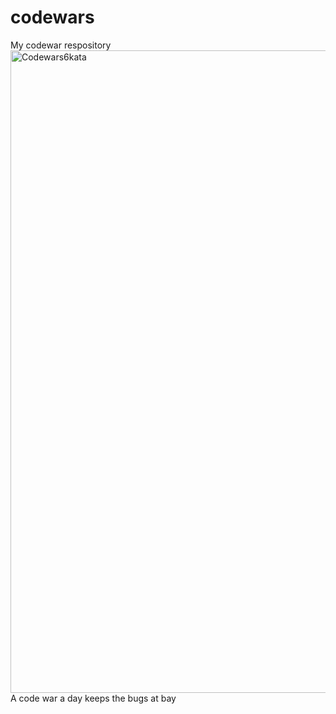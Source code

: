 # codewars
My codewar respository
<img width="1028" alt="Codewars6kata" src="https://user-images.githubusercontent.com/89674474/145711112-29f11566-f545-43af-974d-90f01d4e2121.png">
A code war a day keeps the bugs at bay  
